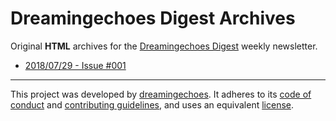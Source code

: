 # Dreamingechoes Digest Archives

Original **HTML** archives for the [Dreamingechoes Digest](https://tinyletter.com/dreamingechoes) weekly newsletter.

* [2018/07/29 - Issue #001](/issues/001.html)

----------------------------

This project was developed by [dreamingechoes](https://github.com/dreamingechoes).
It adheres to its [code of conduct](https://github.com/dreamingechoes/base/blob/master/files/CODE_OF_CONDUCT.md) and
[contributing guidelines](https://github.com/dreamingechoes/base/blob/master/files/CONTRIBUTING.md), and uses an equivalent [license](https://github.com/dreamingechoes/base/blob/master/files/LICENSE).
